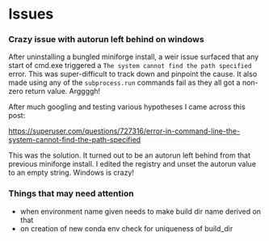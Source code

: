 # Issues

### Crazy issue with autorun left behind on windows

After uninstalling a bungled miniforge install, a weir issue surfaced
that any start of cmd.exe triggered a `The system cannot find the path
specified` error. This was super-difficult to track down and pinpoint
the cause. It also made using any of the `subprocess.run` commands
fail as they all got a non-zero return value. Arggggh!

After much googling and testing various hypotheses I came across this
post:

https://superuser.com/questions/727316/error-in-command-line-the-system-cannot-find-the-path-specified

This was the solution. It turned out to be an autorun left behind from
that previous miniforge install. I edited the registry and unset the
autorun value to an empty string. Windows is crazy!

###  Things that may need attention

- when environment name given needs to make build dir name derived on that
 - on creation of new conda env check for uniqueness of build_dir
 